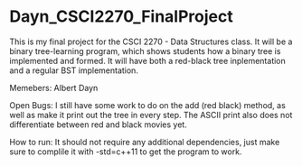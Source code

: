 # Dayn_CSCI2270_FinalProject
This is my final project for the CSCI 2270 - Data Structures class. It will be a binary tree-learning program, which shows students how a binary tree is implemented and formed. It will have both a red-black tree inplementation and a regular BST implementation.

Memebers: Albert Dayn

Open Bugs: I still have some work to do on the add (red black) method, as well as make it print out the tree in every step.
The ASCII print also does not differentiate between red and black movies yet.

How to run: It should not require any additional dependencies, just make sure to complile it with -std=c++11 to get the program to work.
